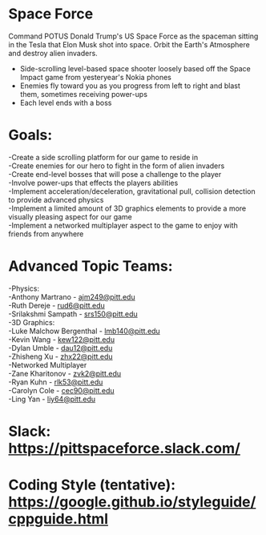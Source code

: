 # Space Force

Command POTUS Donald Trump's US Space Force as the spaceman sitting in the Tesla that Elon Musk shot into space. Orbit the Earth's Atmosphere and destroy alien invaders.
- Side-scrolling level-based space shooter loosely based off the Space Impact game from yesteryear's Nokia phones
- Enemies fly toward you as you progress from left to right and blast them, sometimes receiving power-ups
- Each level ends with a boss

# Goals:

-Create a side scrolling platform for our game to reside in <br />
-Create enemies for our hero to fight in the form of alien invaders <br />
-Create end-level bosses that will pose a challenge to the player <br />
-Involve power-ups that effects the players abilities <br />
-Implement acceleration/deceleration, gravitational pull, collision detection to provide advanced physics <br />
-Implement a limited amount of 3D graphics elements to provide a more visually pleasing aspect for our game <br />
-Implement a networked multiplayer aspect to the game to enjoy with friends from anywhere <br />

# Advanced Topic Teams:
-Physics: <br />
	-Anthony Martrano - ajm249@pitt.edu <br />
	-Ruth Dereje - rud6@pitt.edu <br />
	-Srilakshmi Sampath - srs150@pitt.edu <br />
-3D Graphics: <br />
	-Luke Malchow Bergenthal - lmb140@pitt.edu <br />
	-Kevin Wang - kew122@pitt.edu <br />
	-Dylan Umble - dau12@pitt.edu <br />
	-Zhisheng Xu - zhx22@pitt.edu <br />
-Networked Multiplayer <br />
	-Zane Kharitonov - zvk2@pitt.edu <br />
	-Ryan Kuhn - rlk53@pitt.edu <br />
	-Carolyn Cole - cec90@pitt.edu <br />
	-Ling Yan - liy64@pitt.edu <br />

# Slack: https://pittspaceforce.slack.com/
# Coding Style (tentative): https://google.github.io/styleguide/cppguide.html